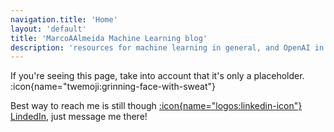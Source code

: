 ```yaml
---
navigation.title: 'Home'
layout: 'default'
title: 'MarcoAAlmeida Machine Learning blog'
description: 'resources for machine learning in general, and OpenAI in particular'
---
```


If you're seeing this page, take into account that it's only a placeholder. :icon{name="twemoji:grinning-face-with-sweat"}

Best way to reach me is still though [:icon{name="logos:linkedin-icon"} LindedIn](https://www.linkedin.com/in/marcoaasilva/), just message me there!


